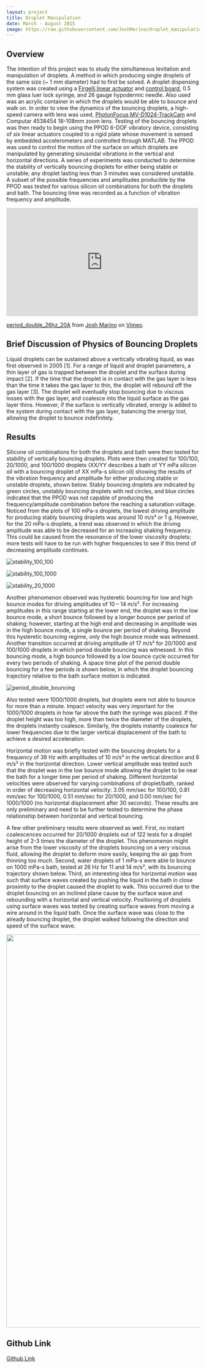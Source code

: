 ```yaml
---
layout: project
title: Droplet Manipulation
date: March - August 2015
image: https://raw.githubusercontent.com/JoshMarino/droplet_manipulation/master/period_2_bouncing.png
---
```


## Overview

The intention of this project was to study the simultaneous levitation and manipulation of droplets. A method in which producing single droplets of the same size (~ 1 mm diameter) had to first be solved. A droplet dispensing system was created using a [Firgelli linear actuator](http://www.firgelli.com/pdf/L12_datasheet.pdf) and [control board](http://www.firgelli.com/Uploads/LAC_Datasheet.pdf), 0.5 mm glass luer lock syringe, and 26 gauge hypodermic needle. Also used was an acrylic container in which the droplets would be able to bounce and walk on. In order to view the dynamics of the bouncing droplets, a high-speed camera with lens was used, [PhotonFocus MV-D1024-TrackCam](http://www.stemmer-imaging.fi/media/uploads/docmanager/12782-Photonfocus_MV-D1024_Trackcam_Manual.pdf) and Computar 4538454 18-108mm zoom lens. Testing of the bouncing droplets was then ready to begin using the PPOD 6-DOF vibratory device, consisting of six linear actuators coupled to a rigid plate whose movement is sensed by embedded accelerometers and controlled through MATLAB. The PPOD was used to control the motion of the surface on which droplets are manipulated by generating sinusoidal vibrations in the vertical and horizontal directions. A series of experiments was conducted to determine the stability of vertically bouncing droplets for either being stable or unstable; any droplet lasting less than 3 minutes was considered unstable. A subset of the possible frequencies and amplitudes producible by the PPOD was tested for various silicon oil combinations for both the droplets and bath. The bouncing time was recorded as a function of vibration frequency and amplitude.



<iframe src="https://player.vimeo.com/video/145650948" width="500" height="282" frameborder="0" webkitallowfullscreen mozallowfullscreen allowfullscreen></iframe> <p><a href="https://vimeo.com/145650948">period_double_26hz_20A</a> from <a href="https://vimeo.com/user45806288">Josh Marino</a> on <a href="https://vimeo.com">Vimeo</a>.</p>




## Brief Discussion of Physics of Bouncing Droplets

Liquid droplets can be sustained above a vertically vibrating liquid, as was first observed in 2005 [1]. For a range of liquid and droplet parameters, a thin layer of gas is trapped between the droplet and the surface during impact [2]. If the time that the droplet is in contact with the gas layer is less than the time it takes the gas layer to thin, the droplet will rebound off the gas layer [3]. The droplet will eventually stop bouncing due to viscous losses with the gas layer, and coalesce into the liquid surface as the gas layer thins. However, if the surface is vertically vibrated, energy is added to the system during contact with the gas layer, balancing the energy lost, allowing the droplet to bounce indefinitely.


## Results

Silicone oil combinations for both the droplets and bath were then tested for stability of vertically bouncing droplets. Plots were then created for 100/100, 20/1000, and 100/1000 droplets (XX/YY describes a bath of YY mPa silicon oil with a bouncing droplet of XX mPa-s silicon oil) showing the results of the vibration frequency and amplitude for either producing stable or unstable droplets, shown below. Stably bouncing droplets are indicated by green circles, unstably bouncing droplets with red circles, and blue circles indicated that the PPOD was not capable of producing the frequency/amplitude combination before the reaching a saturation voltage. Noticed from the plots of 100 mPa-s droplets, the lowest driving amplitude for producing stably bouncing droplets was around 10 m/s² or 1 g. However, for the 20 mPa-s droplets, a trend was observed in which the driving amplitude was able to be decreased for an increasing shaking frequency. This could be caused from the resonance of the lower viscosity droplets; more tests will have to be run with higher frequencies to see if this trend of decreasing amplitude continues.

![stability_100_100](https://raw.githubusercontent.com/JoshMarino/droplet_manipulation/master/Vertical%20Bouncing%20Stability%20Plots/Stability_100_100.jpg)

![stability_100_1000](https://raw.githubusercontent.com/JoshMarino/droplet_manipulation/master/Vertical%20Bouncing%20Stability%20Plots/Stability_100_1000.jpg)

![stability_20_1000](https://raw.githubusercontent.com/JoshMarino/droplet_manipulation/master/Vertical%20Bouncing%20Stability%20Plots/Stability_20_1000.jpg)

Another phenomenon observed was hysteretic bouncing for low and high bounce modes for driving amplitudes of 10 – 14 m/s². For increasing amplitudes in this range starting at the lower end, the droplet was in the low bounce mode, a short bounce followed by a longer bounce per period of shaking; however, starting at the high end and decreasing in amplitude was in the high bounce mode, a single bounce per period of shaking. Beyond this hysteretic bouncing regime, only the high bounce mode was witnessed. Another transition occurred at driving amplitude of 17 m/s² for 20/1000 and 100/1000 droplets in which period double bouncing was witnessed. In this bouncing mode, a high bounce followed by a low bounce cycle occurred for every two periods of shaking. A space time plot of the period double bouncing for a few periods is shown below, in which the droplet bouncing trajectory relative to the bath surface motion is indicated.

![period_double_bouncing](https://raw.githubusercontent.com/JoshMarino/droplet_manipulation/master/period_double_bouncing_spacetime_plot.png)

Also tested were 1000/1000 droplets, but droplets were not able to bounce for more than a minute. Impact velocity was very important for the 1000/1000 droplets in how far above the bath the syringe was placed. If the droplet height was too high, more than twice the diameter of the droplets, the droplets instantly coalesce. Similarly, the droplets instantly coalesce for lower frequencies due to the larger vertical displacement of the bath to achieve a desired acceleration.

Horizontal motion was briefly tested with the bouncing droplets for a frequency of 38 Hz with amplitudes of 10 m/s² in the vertical direction and 8 m/s² in the horizontal direction. Lower vertical amplitude was tested such that the droplet was in the low bounce mode allowing the droplet to be near the bath for a longer time per period of shaking. Different horizontal velocities were observed for varying combinations of droplet/bath, ranked in order of decreasing horizontal velocity: 3.05 mm/sec for 100/100, 0.81 mm/sec for 100/1000, 0.51 mm/sec for 20/1000, and 0.00 mm/sec for 1000/1000 (no horizontal displacement after 30 seconds). These results are only preliminary and need to be further tested to determine the phase relationship between horizontal and vertical bouncing.

A few other preliminary results were observed as well. First, no instant coalescences occurred for 20/1000 droplets out of 122 tests for a droplet height of 2-3 times the diameter of the droplet. This phenomenon might arise from the lower viscosity of the droplets bouncing on a very viscous fluid, allowing the droplet to deform more easily, keeping the air gap from thinning too much. Second, water droplets of 1 mPa-s were able to bounce on 1000 mPa-s bath, tested at 26 Hz for 11 and 14 m/s², with its bouncing trajectory shown below. Third, an interesting idea for horizontal motion was such that surface waves created by pushing the liquid in the bath in close proximity to the droplet caused the droplet to walk. This occurred due to the droplet bouncing on an inclined plane cause by the surface wave and rebounding with a horizontal and vertical velocity. Positioning of droplets using surface waves was tested by creating surface waves from moving a wire around in the liquid bath. Once the surface wave was close to the already bouncing droplet, the droplet walked following the direction and speed of the surface wave.

<img src="https://raw.githubusercontent.com/JoshMarino/droplet_manipulation/master/water_bouncing.png" width="1024">


## Github Link
[Github Link](https://github.com/JoshMarino/droplet_manipulation)
